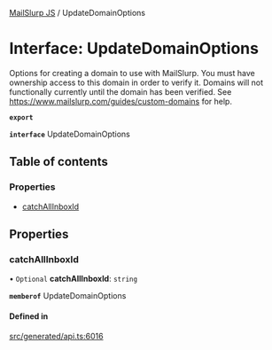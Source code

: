 [MailSlurp JS](../README.md) / UpdateDomainOptions

# Interface: UpdateDomainOptions

Options for creating a domain to use with MailSlurp. You must have ownership access to this domain in order to verify it. Domains will not functionally currently until the domain has been verified. See https://www.mailslurp.com/guides/custom-domains for help.

**`export`**

**`interface`** UpdateDomainOptions

## Table of contents

### Properties

- [catchAllInboxId](UpdateDomainOptions.md#catchallinboxid)

## Properties

### catchAllInboxId

• `Optional` **catchAllInboxId**: `string`

**`memberof`** UpdateDomainOptions

#### Defined in

[src/generated/api.ts:6016](https://github.com/mailslurp/mailslurp-client/blob/004c609/src/generated/api.ts#L6016)
